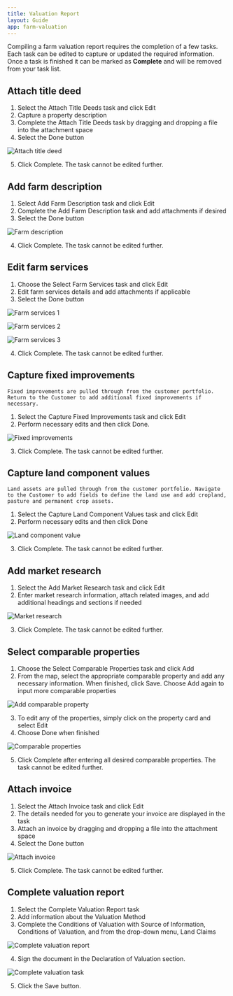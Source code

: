 ```yaml
---
title: Valuation Report
layout: Guide
app: farm-valuation
---
```


Compiling a farm valuation report requires the completion of a few tasks. Each task can be edited to capture or updated the required information. Once a task is finished it can be marked as **Complete** and will be removed from your task list.

## Attach title deed

1. Select the Attach Title Deeds task and click Edit
2. Capture a property description
3. Complete the Attach Title Deeds task by dragging and dropping a file into the attachment space
4. Select the Done button

![Attach title deed](images/ENT_attach_title_deeds.png)

5. Click Complete. The task cannot be edited further.

## Add farm description

1. Select Add Farm Description task and click Edit
2. Complete the Add Farm Description task and add attachments if desired
3. Select the Done button

![Farm description](images/ENT_farm_description.png)

4. Click Complete. The task cannot be edited further.

## Edit farm services

1. Choose the Select Farm Services task and click Edit
2. Edit farm services details and add attachments if applicable
3. Select the Done button

![Farm services 1](images/ENT_farm_services.png)

![Farm services 2](images/ENT_farm_services_ii.png)

![Farm services 3](images/ENT_farm_services_iii.png)

4. Click Complete. The task cannot be edited further.

## Capture fixed improvements

	Fixed improvements are pulled through from the customer portfolio. Return to the Customer to add additional fixed improvements if necessary.

1.	Select the Capture Fixed Improvements task and click Edit
2.	Perform necessary edits and then click Done.

![Fixed improvements](images/ENT_capture_fixed_improvements.png)

3. Click Complete. The task cannot be edited further.

## Capture land component values

	Land assets are pulled through from the customer portfolio. Navigate to the Customer to add fields to define the land use and add cropland, pasture and permanent crop assets.

1. Select the Capture Land Component Values task and click Edit
2. Perform necessary edits and then click Done

![Land component value](images/ENT_land_component_values.png)

3. Click Complete. The task cannot be edited further.

## Add market research

1. Select the Add Market Research task and click Edit
2. Enter market research information, attach related images, and add additional headings and sections if needed

![Market research](images/ENT_market_research.png)

3. Click Complete. The task cannot be edited further.

## Select comparable properties

1. Choose the Select Comparable Properties task and click Add
2. From the map, select the appropriate comparable property and add any necessary information. When finished, click Save. Choose Add again to input more comparable properties

![Add comparable property](images/ENT_add_comparable_prop.png)

3. To edit any of the properties, simply click on the property card and select Edit
4. Choose Done when finished

![Comparable properties](images/ENT_comparable_properties.png)

5.	Click Complete after entering all desired comparable properties. The task cannot be edited further. 

## Attach invoice

1. Select the Attach Invoice task and click Edit
2. The details needed for you to generate your invoice are displayed in the task
3. Attach an invoice by dragging and dropping a file into the attachment space
4. Select the Done button

![Attach invoice](images/ENT_attach_invoice.jpg)

5. Click Complete. The task cannot be edited further.


## Complete valuation report

1. Select the Complete Valuation Report task
2. Add information about the Valuation Method
3. Complete the Conditions of Valuation with Source of Information, Conditions of Valuation, and from the drop-down menu, Land Claims

![Complete valuation report](images/ENT_complete_report_i.png)

4. Sign the document in the Declaration of Valuation section.

![Complete valuation task](images/ENT_complete_valuation_task.png)

5. Click the Save button. 